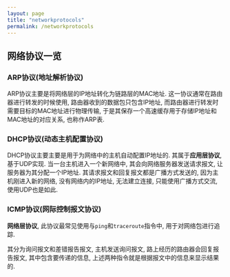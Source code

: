 ```yaml
---
layout: page
title: "networkprotocols"
permalink: /networkprotocols
---
```


## 网络协议一览
### ARP协议(地址解析协议)
ARP协议主要是将网络层的IP地址转化为链路层的MAC地址. 这一协议通常在路由器进行转发的时候使用, 路由器收到的数据包只包含IP地址, 而路由器进行转发时需要目标的MAC地址进行物理传输, 于是其保存一个高速缓存用于存储IP地址和MAC地址的对应关系, 也称作ARP表.

### DHCP协议(动态主机配置协议)
DHCP协议主要主要是用于为网络中的主机自动配置IP地址的. 其属于**应用层协议**, 基于UDP实现. 当一台主机进入一个新网络中, 其会向网络服务器发送请求报文, 让服务器为其分配一个IP地址. 其请求报文和回复报文都是广播方式发送的, 因为主机刚进入新的网络, 没有网络内的IP地址, 无法建立连接, 只能使用广播方式交流, 使用UDP也是如此.

### ICMP协议(网际控制报文协议)
**网络层协议**, 此协议最常见使用与`ping`和`traceroute`指令中, 用于对网络包进行追踪.

其分为询问报文和差错报告报文, 主机发送询问报文, 路上经历的路由器会回复报告报文, 其中包含要传递的信息, 上述两种指令就是根据报文中的信息来显示结果的.

